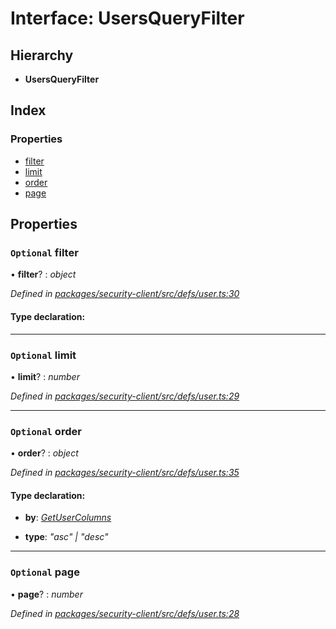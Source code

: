 # Interface: UsersQueryFilter

## Hierarchy

* **UsersQueryFilter**

## Index

### Properties

* [filter](usersqueryfilter.md#optional-filter)
* [limit](usersqueryfilter.md#optional-limit)
* [order](usersqueryfilter.md#optional-order)
* [page](usersqueryfilter.md#optional-page)

## Properties

### `Optional` filter

• **filter**? : *object*

*Defined in [packages/security-client/src/defs/user.ts:30](https://github.com/TheSoftwareHouse/rad-modules-tools/blob/56e5326/packages/security-client/src/defs/user.ts#L30)*

#### Type declaration:

___

### `Optional` limit

• **limit**? : *number*

*Defined in [packages/security-client/src/defs/user.ts:29](https://github.com/TheSoftwareHouse/rad-modules-tools/blob/56e5326/packages/security-client/src/defs/user.ts#L29)*

___

### `Optional` order

• **order**? : *object*

*Defined in [packages/security-client/src/defs/user.ts:35](https://github.com/TheSoftwareHouse/rad-modules-tools/blob/56e5326/packages/security-client/src/defs/user.ts#L35)*

#### Type declaration:

* **by**: *[GetUserColumns](../globals.md#getusercolumns)*

* **type**: *"asc" | "desc"*

___

### `Optional` page

• **page**? : *number*

*Defined in [packages/security-client/src/defs/user.ts:28](https://github.com/TheSoftwareHouse/rad-modules-tools/blob/56e5326/packages/security-client/src/defs/user.ts#L28)*

